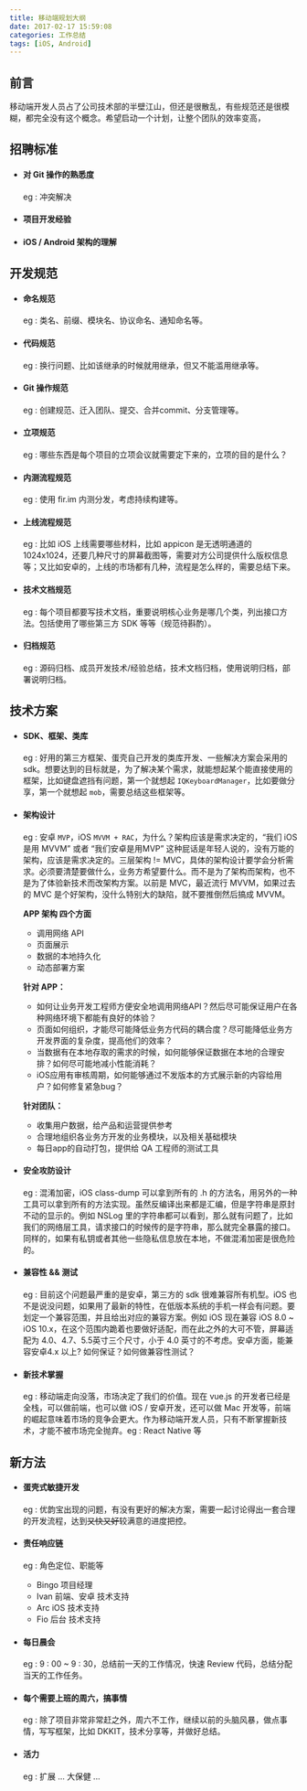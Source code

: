 ```yaml
---
title: 移动端规划大纲
date: 2017-02-17 15:59:08
categories: 工作总结
tags: [iOS, Android]
---
```


## 前言
移动端开发人员占了公司技术部的半壁江山，但还是很散乱，有些规范还是很模糊，都完全没有这个概念。希望启动一个计划，让整个团队的效率变高，

<!-- more -->

## 招聘标准

- #### 对 Git 操作的熟悉度
    eg : 冲突解决

- #### 项目开发经验

- #### iOS / Android 架构的理解

## 开发规范

- #### 命名规范
    eg : 类名、前缀、模块名、协议命名、通知命名等。

- #### 代码规范
    eg : 换行问题、比如该继承的时候就用继承，但又不能滥用继承等。

- #### Git 操作规范
    eg : 创建规范、迁入团队、提交、合并commit、分支管理等。

- #### 立项规范
    eg : 哪些东西是每个项目的立项会议就需要定下来的，立项的目的是什么？

- #### 内测流程规范
    eg : 使用 fir.im 内测分发，考虑持续构建等。

- #### 上线流程规范
    eg : 比如 iOS 上线需要哪些材料，比如 appicon 是无透明通道的 1024x1024，还要几种尺寸的屏幕截图等，需要对方公司提供什么版权信息等；又比如安卓的，上线的市场都有几种，流程是怎么样的，需要总结下来。

- #### 技术文档规范
    eg : 每个项目都要写技术文档，重要说明核心业务是哪几个类，列出接口方法。包括使用了哪些第三方 SDK 等等（规范待斟酌）。

- #### 归档规范
    eg : 源码归档、成员开发技术/经验总结，技术文档归档，使用说明归档，部署说明归档。


## 技术方案

- #### SDK、框架、类库
    eg : 好用的第三方框架、蛋壳自己开发的类库开发、一些解决方案会采用的sdk。想要达到的目标就是，为了解决某个需求，就能想起某个能直接使用的框架，比如键盘遮挡有问题，第一个就想起 `IQKeyboardManager`，比如要做分享，第一个就想起 `mob`，需要总结这些框架等。

- #### 架构设计
    eg : 安卓 `MVP`，iOS `MVVM + RAC`，为什么？架构应该是需求决定的，“我们 iOS 是用 MVVM” 或者 “我们安卓是用MVP” 这种屁话是年轻人说的，没有万能的架构，应该是需求决定的。三层架构 != MVC，具体的架构设计要学会分析需求。必须要清楚要做什么，业务方希望要什么。而不是为了架构而架构，也不是为了体验新技术而改架构方案。以前是 MVC，最近流行 MVVM，如果过去的 MVC 是个好架构，没什么特别大的缺陷，就不要推倒然后搞成 MVVM。

    **APP 架构 四个方面**
    - 调用网络 API
    - 页面展示
    - 数据的本地持久化
    - 动态部署方案
    
    **针对 APP：**
    - 如何让业务开发工程师方便安全地调用网络API？然后尽可能保证用户在各种网络环境下都能有良好的体验？
    - 页面如何组织，才能尽可能降低业务方代码的耦合度？尽可能降低业务方开发界面的复杂度，提高他们的效率？
    - 当数据有在本地存取的需求的时候，如何能够保证数据在本地的合理安排？如何尽可能地减小性能消耗？
    - iOS应用有审核周期，如何能够通过不发版本的方式展示新的内容给用户？如何修复紧急bug？
    
    **针对团队：**
    - 收集用户数据，给产品和运营提供参考
    - 合理地组织各业务方开发的业务模块，以及相关基础模块
    - 每日app的自动打包，提供给 QA 工程师的测试工具

- #### 安全攻防设计
    eg : 混淆加密，iOS class-dump 可以拿到所有的 .h 的方法名，用另外的一种工具可以拿到所有的方法实现。虽然反编译出来都是汇编，但是字符串是原封不动的显示的。例如 NSLog 里的字符串都可以看到，那么就有问题了，比如我们的网络层工具，请求接口的时候传的是字符串，那么就完全暴露的接口。同样的，如果有私钥或者其他一些隐私信息放在本地，不做混淆加密是很危险的。

- #### 兼容性 && 测试
    eg : 目前这个问题最严重的是安卓，第三方的 sdk 很难兼容所有机型。iOS 也不是说没问题，如果用了最新的特性，在低版本系统的手机一样会有问题。要划定一个兼容范围，并且给出对应的兼容方案。例如 iOS 现在兼容 iOS 8.0 ~ iOS 10.x，在这个范围内跪着也要做好适配，而在此之外的大可不管，屏幕适配为 4.0、4.7、5.5英寸三个尺寸，小于 4.0 英寸的不考虑。安卓方面，能兼容安卓4.x 以上? 如何保证？如何做兼容性测试？

- #### 新技术掌握
    eg : 移动端走向没落，市场决定了我们的价值。现在 vue.js 的开发者已经是全栈，可以做前端，也可以做 iOS / 安卓开发，还可以做 Mac 开发等，前端的崛起意味着市场的竞争会更大。作为移动端开发人员，只有不断掌握新技术，才能不被市场完全抛弃。eg : React Native 等

## 新方法

- #### 蛋壳式敏捷开发
    eg : 优韵宝出现的问题，有没有更好的解决方案，需要一起讨论得出一套合理的开发流程，达到~~又快又好~~较满意的进度把控。

- #### 责任响应链
    eg : 角色定位、职能等 
    - Bingo 项目经理
    - Ivan 前端、安卓 技术支持
    - Arc iOS 技术支持
    - Fio 后台 技术支持

- #### 每日晨会 
    eg : 9 : 00 ~ 9 : 30，总结前一天的工作情况，快速 Review 代码，总结分配当天的工作任务。

- #### 每个需要上班的周六，搞事情
    eg : 除了项目非常非常赶之外，周六不工作，继续以前的头脑风暴，做点事情，写写框架，比如 DKKIT，技术分享等，并做好总结。

- #### 活力
    eg : 扩展 ... 大保健 ...


